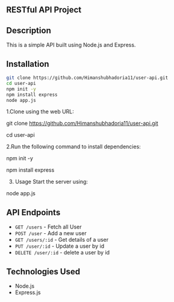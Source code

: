 ## RESTful API Project

## Description
This is a simple API built using Node.js and Express.

## Installation

`````bash
git clone https://github.com/Himanshubhadoria11/user-api.git
cd user-api
npm init -y
npm install express
node app.js

````````````

1.Clone using the web URL:

git clone https://github.com/Himanshubhadoria11/user-api.git

cd user-api

2.Run the following command to install dependencies:

npm init -y

npm install express

3. Usage
Start the server using:

node app.js



## API Endpoints
- `GET /users` - Fetch all User
- `POST /user` - Add a new user
- `GET /users/:id` - Get details of a user
- `PUT /user/:id` - Update a user by id
- `DELETE /user/:id` - delete a user by id

## Technologies Used
- Node.js
- Express.js



